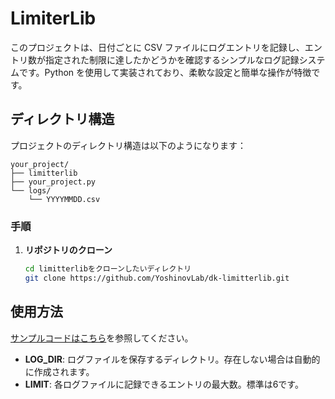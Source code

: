 # LimiterLib

このプロジェクトは、日付ごとに CSV ファイルにログエントリを記録し、エントリ数が指定された制限に達したかどうかを確認するシンプルなログ記録システムです。Python を使用して実装されており、柔軟な設定と簡単な操作が特徴です。

## ディレクトリ構造

プロジェクトのディレクトリ構造は以下のようになります：

```
your_project/
├── limitterlib
├── your_project.py
└── logs/
    └── YYYYMMDD.csv
```

### 手順

1. **リポジトリのクローン**

   ```bash
   cd limitterlibをクローンしたいディレクトリ
   git clone https://github.com/YoshinovLab/dk-limitterlib.git
   ```


## 使用方法

[サンプルコードはこちら](test.py)を参照してください。

- **LOG_DIR**: ログファイルを保存するディレクトリ。存在しない場合は自動的に作成されます。
- **LIMIT**: 各ログファイルに記録できるエントリの最大数。標準は6です。

